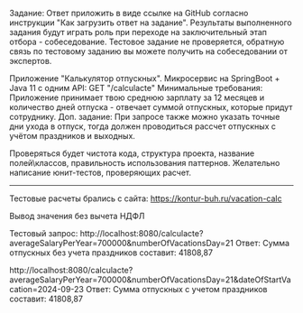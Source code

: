 Задание:
Ответ приложить в виде ссылке на GitHub согласно инструкции "Как загрузить ответ на задание".
Результаты выполненного задания будут играть роль при переходе на заключительный этап отбора - собеседование.
Тестовое задание не проверяется, обратную связь по тестовому заданию вы можете получить на собеседовании от экспертов.

Приложение "Калькулятор отпускных".
Микросервис на SpringBoot + Java 11 c одним API:
GET "/calculacte"
Минимальные требования: Приложение принимает твою среднюю зарплату за 12 месяцев и количество дней отпуска - отвечает суммой отпускных, которые придут сотруднику.
Доп. задание: При запросе также можно указать точные дни ухода в отпуск, тогда должен проводиться рассчет отпускных с учётом праздников и выходных.

Проверяться будет чистота кода, структура проекта, название полей\классов, правильность использования паттернов. Желательно написание юнит-тестов, проверяющих расчет.

---------------------------------------------------------------------------------------------------------------------------------------------------------------------------------------

Тестовые расчеты брались с сайта:
https://kontur-buh.ru/vacation-calc


Вывод значения без вычета НДФЛ


Тестовый запрос:
http://localhost:8080/calculacte?averageSalaryPerYear=700000&numberOfVacationsDay=21
Ответ: Сумма отпускных без учета праздников составит: 41808,87

http://localhost:8080/calculacte?averageSalaryPerYear=700000&numberOfVacationsDay=21&dateOfStartVacation=2024-09-23
Ответ: Сумма отпускных с учетом праздников составит: 41808,87
